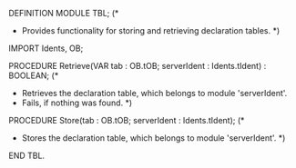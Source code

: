 DEFINITION MODULE TBL;
(*
 * Provides functionality for storing and retrieving declaration tables.
 *)

IMPORT Idents, OB;

PROCEDURE Retrieve(VAR tab : OB.tOB; serverIdent : Idents.tIdent) : BOOLEAN;
(*
 * Retrieves the declaration table, which belongs to module 'serverIdent'.
 * Fails, if nothing was found.
 *)

PROCEDURE Store(tab : OB.tOB; serverIdent : Idents.tIdent);
(*
 * Stores the declaration table, which belongs to module 'serverIdent'.
 *)

END TBL.


